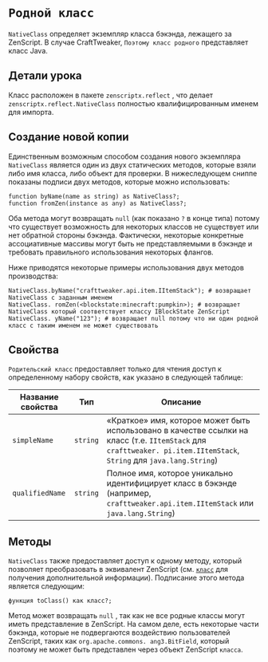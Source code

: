 # `Родной класс`

`NativeClass` определяет экземпляр класса бэкэнда, лежащего за ZenScript. В случае CraftTweaker, `Поэтому класс родного` представляет класс Java.

## Детали урока
Класс расположен в пакете `zenscriptx.reflect` , что делает `zenscriptx.reflect.NativeClass` полностью квалифицированным именем для импорта.

## Создание новой копии
Единственным возможным способом создания нового экземпляра `NativeClass` является один из двух статических методов, которые взяли либо имя класса, либо объект для проверки. В нижеследующем сниппе показаны подписи двух методов, которые можно использовать:

```zenscript
function byName(name as string) as NativeClass?;
function fromZen(instance as any) as NativeClass?;
```

Оба метода могут возвращать `null` (как показано `?` в конце типа) потому что существует возможность для некоторых классов не существует или нет обратной стороны бэкэнда. Фактически, некоторые конкретные ассоциативные массивы могут быть не представляемыми в бэкэнде и требовать правильного использования некоторых флангов.

Ниже приводятся некоторые примеры использования двух методов производства:

```zenscript
NativeClass.byName("crafttweaker.api.item.IItemStack"); # возвращает NativeClass с заданным именем
NativeClass. romZen(<blockstate:minecraft:pumpkin>); # возвращает NativeClass который соответствует классу IBlockState ZenScript
NativeClass. yName("123"); # возвращает null потому что ни один родной класс с таким именем не может существовать
```

## Свойства
`Родительский класс` предоставляет только для чтения доступ к определенному набору свойств, как указано в следующей таблице:

| Название свойства | Тип      | Описание                                                                                                                                                              |
| ----------------- | -------- | --------------------------------------------------------------------------------------------------------------------------------------------------------------------- |
| `simpleName`      | `string` | «Краткое» имя, которое может быть использовано в качестве ссылки на класс (т.е. `IItemStack` для `crafttweaker. pi.item.IItemStack`, `String` для `java.lang.String`) |
| `qualifiedName`   | `string` | Полное имя, которое уникально идентифицирует класс в бэкэнде (например, `crafttweaker.api.item.IItemStack` или `java.lang.String`)                                    |

## Методы
`NativeClass` также предоставляет доступ к одному методу, который позволяет преобразовать в эквивалент ZenScript (см. [`класс`](/Mods/Boson/Reflection/Class/) для получения дополнительной информации). Подписание этого метода является следующим:

```zenscript
функция toClass() как класс?;
```

Метод может возвращать `null` , так как не все родные классы могут иметь представление в ZenScript. На самом деле, есть некоторые части бэкэнда, которые не подвергаются воздействию пользователей ZenScript, таких как `org.apache.commons. ang3.BitField`, который поэтому не может быть представлен через объект ZenScript `класса`.
